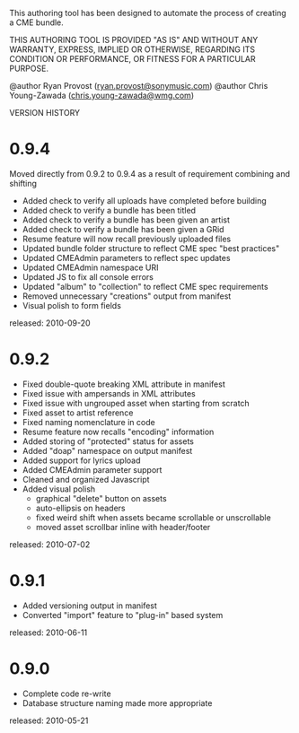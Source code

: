 This authoring tool has been designed to automate the process of
creating a CME bundle.

THIS AUTHORING TOOL IS PROVIDED "AS IS" AND WITHOUT ANY WARRANTY,
EXPRESS, IMPLIED OR OTHERWISE, REGARDING ITS CONDITION OR PERFORMANCE,
OR FITNESS FOR A PARTICULAR PURPOSE.

@author Ryan Provost (ryan.provost@sonymusic.com)
@author Chris Young-Zawada (chris.young-zawada@wmg.com)

VERSION HISTORY

0.9.4
==========
Moved directly from 0.9.2 to 0.9.4 as a result of requirement combining and shifting

* Added check to verify all uploads have completed before building
* Added check to verify a bundle has been titled
* Added check to verify a bundle has been given an artist
* Added check to verify a bundle has been given a GRid
* Resume feature will now recall previously uploaded files
* Updated bundle folder structure to reflect CME spec "best practices"
* Updated CMEAdmin parameters to reflect spec updates
* Updated CMEAdmin namespace URI
* Updated JS to fix all console errors
* Updated "album" to "collection" to reflect CME spec requirements
* Removed unnecessary "creations" output from manifest
* Visual polish to form fields

released: 2010-09-20


0.9.2
==========
* Fixed double-quote breaking XML attribute in manifest
* Fixed issue with ampersands in XML attributes
* Fixed issue with ungrouped asset when starting from scratch
* Fixed asset to artist reference
* Fixed naming nomenclature in code
* Resume feature now recalls "encoding" information
* Added storing of "protected" status for assets
* Added "doap" namespace on output manifest
* Added support for lyrics upload
* Added CMEAdmin parameter support
* Cleaned and organized Javascript
* Added visual polish
  - graphical "delete" button on assets
  - auto-ellipsis on headers
  - fixed weird shift when assets became scrollable or unscrollable
  - moved asset scrollbar inline with header/footer

released: 2010-07-02


0.9.1
==========
* Added versioning output in manifest
* Converted "import" feature to "plug-in" based system

released: 2010-06-11


0.9.0
==========
* Complete code re-write
* Database structure naming made more appropriate

released: 2010-05-21
